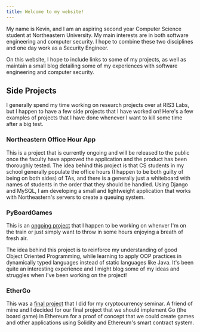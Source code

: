 ```yaml
---
title: Welcome to my website!
---
```


My name is Kevin, and I am an aspiring second year Computer Science student at Northeastern University. My main interests are in both software engineering and computer security. I hope to combine these two disciplines and one day work as a Security Engineer.

On this website, I hope to include links to some of my projects, as well as maintain a small blog detailing some of my experiences with software engineering and computer security. 

## Side Projects

I generally spend my time working on research projects over at RIS3 Labs, but I happen to have a few side projects that I have worked on! Here's a few examples of projects that I have done whenever I want to kill some time after a big test.

### Northeastern Office Hour App

This is a project that is currently ongoing and will be released to the public once the faculty have approved the application and the product has been thoroughly tested. The idea behind this project is that CS students in my school generally populate the office hours (I happen to be both guilty of being on both sides) of TAs, and there is a generally just a whiteboard with names of students in the order that they should be handled. Using Django and MySQL, I am developing a small and lightweight application that works with Northeastern's servers to create a queuing system.

### PyBoardGames

This is an [ongoing project](https://github.com/RegaledSeer/PyBoardGames) that I happen to be working on whenver I'm on the train or just simply want to throw in some hours enjoying a breath of fresh air.

The idea behind this project is to reinforce my understanding of good Object Oriented Programming, while learning to apply OOP practices in dynamically typed languages instead of static languages like Java. It's been quite an interesting experience and I might blog some of my ideas and struggles when I've been working on the project!

### EtherGo

This was a [final project](https://github.com/RegaledSeer/EtherGo) that I did for my cryptocurrency seminar. A friend of mine and I decided for our final project that we should implement Go (the board game) in Ethereum for a proof of concept that we could create games and other applications using Solidity and Ethereum's smart contract system.


